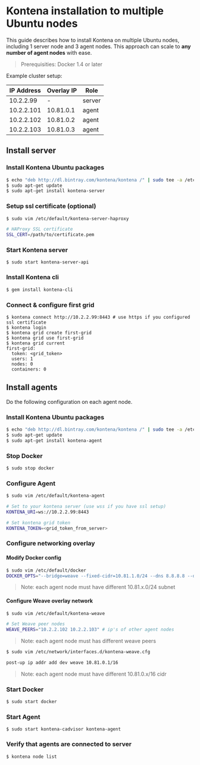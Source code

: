 # Kontena installation to multiple Ubuntu nodes

This guide describes how to install Kontena on multiple Ubuntu nodes, including 1 server node and 3 agent nodes. This approach can scale to **any number of agent nodes** with ease.

> Prerequisities: Docker 1.4 or later

Example cluster setup:

| IP Address | Overlay IP | Role   |
| ---------- | ---------- | ------ |
| 10.2.2.99  | -          | server |
| 10.2.2.101 | 10.81.0.1  | agent  |
| 10.2.2.102 | 10.81.0.2  | agent  |
| 10.2.2.103 | 10.81.0.3  | agent  |

## Install server

### Install Kontena Ubuntu packages

```sh
$ echo "deb http://dl.bintray.com/kontena/kontena /" | sudo tee -a /etc/apt/sources.list
$ sudo apt-get update
$ sudo apt-get install kontena-server
```

### Setup ssl certificate (optional)

```sh
$ sudo vim /etc/default/kontena-server-haproxy

# HAProxy SSL certificate
SSL_CERT=/path/to/certificate.pem
```

### Start Kontena server

```
$ sudo start kontena-server-api
```

### Install Kontena cli

```sh
$ gem install kontena-cli
```

### Connect & configure first grid

```
$ kontena connect http://10.2.2.99:8443 # use https if you configured ssl certificate
$ kontena login
$ kontena grid create first-grid
$ kontena grid use first-grid
$ kontena grid current
first-grid:
  token: <grid_token>
  users: 1
  nodes: 0
  containers: 0

```

## Install agents

Do the following configuration on each agent node.

### Install Kontena Ubuntu packages

```sh
$ echo "deb http://dl.bintray.com/kontena/kontena /" | sudo tee -a /etc/apt/sources.list
$ sudo apt-get update
$ sudo apt-get install kontena-agent
```

### Stop Docker

```sh
$ sudo stop docker
```


### Configure Agent

```sh
$ sudo vim /etc/default/kontena-agent

# Set to your kontena server (use wss if you have ssl setup)
KONTENA_URI=ws://10.2.2.99:8443

# Set kontena grid token
KONTENA_TOKEN=<grid_token_from_server>
```

### Configure networking overlay


#### Modify Docker config
```sh
$ sudo vim /etc/default/docker
DOCKER_OPTS="--bridge=weave --fixed-cidr=10.81.1.0/24 --dns 8.8.8.8 --dns 8.8.4.4"
```
> Note: each agent node must have different 10.81.x.0/24 subnet

#### Configure Weave overlay network

```sh
$ sudo vim /etc/default/kontena-weave

# Set Weave peer nodes
WEAVE_PEERS="10.2.2.102 10.2.2.103" # ip's of other agent nodes
```
> Note: each agent node must has different weave peers

```sh
$ sudo vim /etc/network/interfaces.d/kontena-weave.cfg

post-up ip addr add dev weave 10.81.0.1/16
```
> Note: each agent node must have different 10.81.0.x/16 cidr

### Start Docker

```sh
$ sudo start docker
```


### Start Agent

```
$ sudo start kontena-cadvisor kontena-agent
```

### Verify that agents are connected to server

```
$ kontena node list
```
